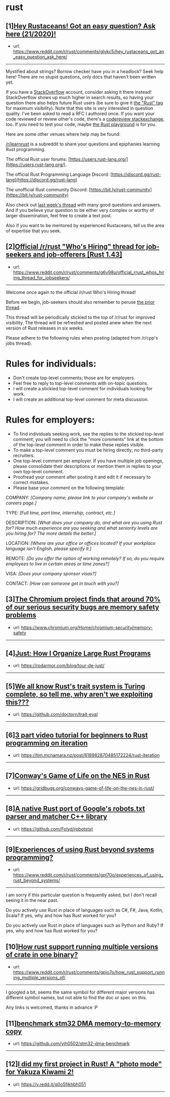 # rust
## [1][Hey Rustaceans! Got an easy question? Ask here (21/2020)!](https://www.reddit.com/r/rust/comments/glvkc5/hey_rustaceans_got_an_easy_question_ask_here/)
- url: https://www.reddit.com/r/rust/comments/glvkc5/hey_rustaceans_got_an_easy_question_ask_here/
---
Mystified about strings? Borrow checker have you in a headlock? Seek help here! There are no stupid questions, only docs that haven't been written yet.

If you have a [StackOverflow](http://stackoverflow.com/) account, consider asking it there instead! StackOverflow shows up much higher in search results, so having your question there also helps future Rust users (be sure to give it [the "Rust" tag](http://stackoverflow.com/questions/tagged/rust) for maximum visibility). Note that this site is very interested in question quality. I've been asked to read a RFC I authored once. If you want your code reviewed or review other's code, there's a [codereview stackexchange](https://codereview.stackexchange.com/questions/tagged/rust), too. If you need to test your code, maybe [the Rust playground](https://play.rust-lang.org) is for you.

Here are some other venues where help may be found:

[/r/learnrust](https://www.reddit.com/r/learnrust) is a subreddit to share your questions and epiphanies learning Rust programming.

The official Rust user forums: [https://users.rust-lang.org/](https://users.rust-lang.org/).

The official Rust Programming Language Discord: [https://discord.gg/rust-lang](https://discord.gg/rust-lang)

The unofficial Rust community Discord: [https://bit.ly/rust-community](https://bit.ly/rust-community)

Also check out [last week's thread](https://reddit.com/r/rust/comments/ghw4v6/hey_rustaceans_got_an_easy_question_ask_here/) with many good questions and answers. And if you believe your question to be either very complex or worthy of larger dissemination, feel free to create a text post.

Also if you want to be mentored by experienced Rustaceans, tell us the area of expertise that you seek.
## [2][Official /r/rust "Who's Hiring" thread for job-seekers and job-offerers [Rust 1.43]](https://www.reddit.com/r/rust/comments/g6v98u/official_rrust_whos_hiring_thread_for_jobseekers/)
- url: https://www.reddit.com/r/rust/comments/g6v98u/official_rrust_whos_hiring_thread_for_jobseekers/
---
Welcome once again to the official /r/rust Who's Hiring thread!

Before we begin, job-seekers should also remember to peruse [the prior thread](https://www.reddit.com/r/rust/comments/fjsj1l/official_rrust_whos_hiring_thread_for_jobseekers/).

This thread will be periodically stickied to the top of /r/rust for improved visibility. The thread will be refreshed and posted anew when the next version of Rust releases in six weeks.

Please adhere to the following rules when posting (adapted from /r/cpp's jobs thread).
# Rules for individuals:

 * Don't create top-level comments; those are for employers.
 * Feel free to reply to top-level comments with on-topic questions.
 * I will create a stickied top-level comment for individuals looking for work.
 * I will create an additional top-level comment for meta discussion.

# Rules for employers:

 * To find individuals seeking work, see the replies to the stickied top-level comment; you will need to click the "more comments" link at the bottom of the top-level comment in order to make these replies visible.
 * To make a top-level comment you must be hiring directly; no third-party recruiters.
 * One top-level comment per employer. If you have multiple job openings, please consolidate their descriptions or mention them in replies to your own top-level comment.
 * Proofread your comment after posting it and edit it if necessary to correct mistakes.
 * Please base your comment on the following template:

COMPANY: *[Company name; please link to your company's website or careers page.]*

TYPE: *[Full time, part time, internship, contract, etc.]*

DESCRIPTION: *[What does your company do, and what are you using Rust for? How much experience are you seeking and what seniority levels are you hiring for? The more details the better.]*

LOCATION: *[Where are your office or offices located? If your workplace language isn't English, please specify it.]*

REMOTE: *[Do you offer the option of working remotely? If so, do you require employees to live in certain areas or time zones?]*

VISA: *[Does your company sponsor visas?]*

CONTACT: *[How can someone get in touch with you?]*
## [3][The Chromium project finds that around 70% of our serious security bugs are memory safety problems](https://www.reddit.com/r/rust/comments/gpdorw/the_chromium_project_finds_that_around_70_of_our/)
- url: https://www.chromium.org/Home/chromium-security/memory-safety
---

## [4][Just: How I Organize Large Rust Programs](https://www.reddit.com/r/rust/comments/gpkuxq/just_how_i_organize_large_rust_programs/)
- url: https://rodarmor.com/blog/tour-de-just/
---

## [5][We all know Rust's trait system is Turing complete, so tell me, why aren't we exploiting this???](https://www.reddit.com/r/rust/comments/gphb1n/we_all_know_rusts_trait_system_is_turing_complete/)
- url: https://github.com/doctorn/trait-eval
---

## [6][3 part video tutorial for beginners to Rust programming on iteration](https://www.reddit.com/r/rust/comments/gpm6oy/3_part_video_tutorial_for_beginners_to_rust/)
- url: https://tim.mcnamara.nz/post/618982870485172224/rust-iteration
---

## [7][Conway's Game of Life on the NES in Rust](https://www.reddit.com/r/rust/comments/gpn98i/conways_game_of_life_on_the_nes_in_rust/)
- url: https://gridbugs.org/conways-game-of-life-on-the-nes-in-rust/
---

## [8][A native Rust port of Google's robots.txt parser and matcher C++ library](https://www.reddit.com/r/rust/comments/gplgsj/a_native_rust_port_of_googles_robotstxt_parser/)
- url: https://github.com/Folyd/robotstxt
---

## [9][Experiences of using Rust beyond systems programming?](https://www.reddit.com/r/rust/comments/gpl70o/experiences_of_using_rust_beyond_systems/)
- url: https://www.reddit.com/r/rust/comments/gpl70o/experiences_of_using_rust_beyond_systems/
---
I am sorry if this particular question is frequently asked, but I don't recall seeing it in the near past.

Do you actively use Rust in place of languages such as C#, F#, Java, Kotlin, Scala? If yes, why and how has Rust worked for you?

Do you actively use Rust in place of languages such as Python and Ruby? If yes, why and how has Rust worked for you?
## [10][How rust support running multiple versions of crate in one binary?](https://www.reddit.com/r/rust/comments/gpjo7o/how_rust_support_running_multiple_versions_of/)
- url: https://www.reddit.com/r/rust/comments/gpjo7o/how_rust_support_running_multiple_versions_of/
---
I googled a bit, seems the same symbol for different major versions has different symbol names, but not able to find the doc or spec on this.

Any links is welcomed, thanks in advance :P
## [11][benchmark stm32 DMA memory-to-memory copy](https://www.reddit.com/r/rust/comments/gpohgx/benchmark_stm32_dma_memorytomemory_copy/)
- url: https://github.com/yjh0502/stm32-dma-benchmark
---

## [12][I did my first project in Rust! A "photo mode" for Yakuza Kiwami 2!](https://www.reddit.com/r/rust/comments/gp1que/i_did_my_first_project_in_rust_a_photo_mode_for/)
- url: https://v.redd.it/q0o5fikhbh051
---

